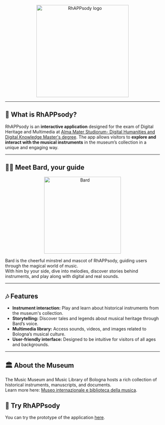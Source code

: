 <p align="center">
  <img src="img/logo.jpg" alt="RhAPPsody logo" width="300"/>
</p>

---

## 🎵 What is RhAPPsody?

RhAPPsody is an **interactive application** designed for the exam of Digital Heritage and Multimedia at [Alma Mater Studiorum- Digital Humanities and Digital Knowledge Master's degree](https://corsi.unibo.it/2cycle/DigitalHumanitiesKnowledge). 
The app allows visitors to **explore and interact with the musical instruments** in the museum’s collection in a unique and engaging way.  

---

## 🧙‍♂️ Meet Bard, your guide 

<p align="center">
  <img src="img/bard.jpg" alt="Bard" width="250"/>
</p>

Bard is the cheerful minstrel and mascot of RhAPPsody, guiding users through the magical world of music.  
With him by your side, dive into melodies, discover stories behind instruments, and play along with digital and real sounds.  

---

## 🎶 Features

- **Instrument interaction:** Play and learn about historical instruments from the museum's collection.  
- **Storytelling:** Discover tales and legends about musical heritage through Bard’s voice.  
- **Multimedia library:** Access sounds, videos, and images related to Bologna’s musical culture.  
- **User-friendly interface:** Designed to be intuitive for visitors of all ages and backgrounds.  

---

## 🏛️ About the Museum

The Music Museum and Music Library of Bologna hosts a rich collection of historical instruments, manuscripts, and documents.  
Learn more here: [Museo internazionale e biblioteca della musica](https://www.museibologna.it/musica/).  

## ​🌷​ Try RhAPPsody

You can try the prototype of the application [here](https://www.figma.com/design/qYttvPAvZ8BNhzsjpzpT1v/RhAPPsody?node-id=0-1&t=mxaitgWdn0Emm5gE-1). 
